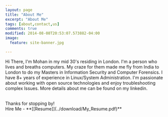 ```yaml
---
layout: page
title: "About Me"
excerpt: "About Me"
tags: [about,contact,us]
comments: true
modified: 2014-08-08T20:53:07.573882-04:00
image:
  feature: site-banner.jpg

---
```


Hi There, I'm Mohan in my mid 30's residing in London. I'm a person who lives and breaths computers. My craze for them made me fly from India to London to do my Masters in Information Security and Computer Forensics. I have 8+ years of experience in Linux/System Administration. I'm passionate about working with open source technologies and enjoy troubleshooting complex Issues. More details about me can be found on my linkedin.<br />


<br>
Thanks for stopping by!

<br />
Hire Me - **[[Resume]](../download/My_Resume.pdf)**



